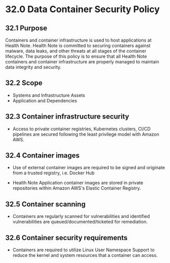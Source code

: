# 32.0 Data Container Security Policy 

## 32.1 Purpose

Containers and container infrastructure is used to host applications at Health Note.   Health Note is committed to securing containers against malware, data leaks, and other threats at all stages of the container lifecycle. The purpose of this policy is to ensure that all Health Note containers and container infrastructure are properly managed to maintain data integrity and security. 

## 32.2 Scope

- Systems and Infrastructure Assets
- Application and Dependencies

## 32.3 Container infrastructure security

- Access to private container registries, Kubernetes clusters, CI/CD pipelines are secured following the least privilege model with Amazon AWS.

## 32.4 Container images

- Use of external container images are required to be signed and originate from a trusted registry, i.e. Docker Hub

- Health Note Application container images are stored in private repositories within Amazon AWS's Elastic Container Registry.

## 32.5 Container scanning

- Containers are regularly scanned for vulnerabilities and identified vulnerabilities are queued/documented/ticketed for remediation.
 

## 32.6 Container security requirements

 - Containers are required to utilize Linux User Namespace Support to reduce the kernel and system resources that a container can access.
